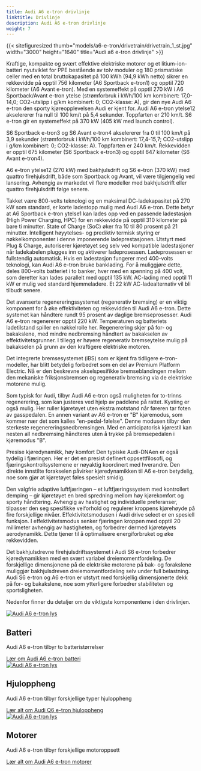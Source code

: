 ```yaml
---
title: Audi A6 e-tron drivlinje
linktitle: Drivlinje
description: Audi A6 e-tron drivlinje
weight: 7
---
```


{{< sitefiguresized thumb="models/a6-e-tron/drivetrain/drivetrain_1_st.jpg" width="3000" height="1640" title="Audi a6 e-tron drivlinje" >}}

Kraftige, kompakte og svært effektive elektriske motorer og et litium-ion-batteri nyutviklet for PPE bestående av tolv moduler og 180 prismatiske celler med en total bruttokapasitet på 100 kWh (94,9 kWh netto) sikrer en rekkevidde på opptil 756 kilometer (A6 Sportback e-tron1) og opptil 720 kilometer (A6 Avant e-tron). Med en systemeffekt på opptil 270 kW i A6 Sportback/Avant e-tron ytelse (strømforbruk i kWh/100 km kombinert: 17,0-14,0; CO2-utslipp i g/km kombinert: 0; CO2-klasse: A), gir den nye Audi A6 e-tron den sporty kjøreopplevelsen Audi er kjent for. Audi A6 e-tron ytelse12 akselererer fra null til 100 km/t på 5,4 sekunder. Toppfarten er 210 km/t. S6 e-tron gir en systemeffekt på 370 kW (405 kW med launch control).

S6 Sportback e-tron3 og S6 Avant e-tron4 akselererer fra 0 til 100 km/t på 3,9 sekunder (strømforbruk i kWh/100 km kombinert: 17,4-15,7; CO2-utslipp i g/km kombinert: 0; CO2-klasse: A). Toppfarten er 240 km/t. Rekkevidden er opptil 675 kilometer (S6 Sportback e-tron3) og opptil 647 kilometer (S6 Avant e-tron4).

A6 e-tron ytelse12 (270 kW) med bakhjulsdrift og S6 e-tron (370 kW) med quattro firehjulsdrift, både som Sportback og Avant, vil være tilgjengelig ved lansering. Avhengig av markedet vil flere modeller med bakhjulsdrift eller quattro firehjulsdrift følge senere.

Takket være 800-volts teknologi og en maksimal DC-ladekapasitet på 270 kW som standard, er korte ladestopp mulig med Audi A6 e-tron. Dette betyr at A6 Sportback e-tron ytelse1 kan lades opp ved en passende ladestasjon (High Power Charging, HPC) for en rekkevidde på opptil 310 kilometer på bare ti minutter. State of Charge (SoC) øker fra 10 til 80 prosent på 21 minutter. Intelligent høyytelses- og prediktiv termisk styring er nøkkelkomponenter i denne imponerende ladeprestasjonen. Utstyrt med Plug & Charge, autoriserer kjøretøyet seg selv ved kompatible ladestasjoner når ladekabelen plugges inn og aktiverer ladeprosessen. Ladeprosessen er fullstendig automatisk. Hvis en ladestasjon fungerer med 400-volts teknologi, kan Audi A6 e-tron bruke banklading. For å muliggjøre dette, deles 800-volts batteriet i to banker, hver med en spenning på 400 volt, som deretter kan lades parallelt med opptil 135 kW. AC-lading med opptil 11 kW er mulig ved standard hjemmeladere. Et 22 kW AC-ladealternativ vil bli tilbudt senere.

Det avanserte regenereringssystemet (regenerativ bremsing) er en viktig komponent for å øke effektiviteten og rekkevidden til Audi A6 e-tron. Dette systemet kan håndtere rundt 95 prosent av daglige bremseprosesser. Audi A6 e-tron regenererer opptil 220 kW. Temperaturen og batteriets ladetilstand spiller en nøkkelrolle her. Regenerering skjer på for- og bakakslene, med mindre nedbremsing håndtert av bakakselen av effektivitetsgrunner. I tillegg er høyere regenerativ bremseytelse mulig på bakakselen på grunn av den kraftigere elektriske motoren.

Det integrerte bremsesystemet (iBS) som er kjent fra tidligere e-tron-modeller, har blitt betydelig forbedret som en del av Premium Platform Electric. Nå er den beskrevne akselspesifikke bremseblandingen mellom den mekaniske friksjonsbremsen og regenerativ bremsing via de elektriske motorene mulig.

Som typisk for Audi, tilbyr Audi A6 e-tron også muligheten for to-trinns regenerering, som kan justeres ved hjelp av paddlene på rattet. Kysting er også mulig. Her ruller kjøretøyet uten ekstra motstand når føreren tar foten av gasspedalen. En annen variant av A6 e-tron er "B" kjøremodus, som kommer nær det som kalles "en-pedal-følelse". Denne modusen tilbyr den sterkeste regenereringsnedbremsingen. Med en anticipatorisk kjørestil kan nesten all nedbremsing håndteres uten å trykke på bremsepedalen i kjøremodus "B".

Presise kjøredynamikk, høy komfort
Den typiske Audi-DNAen er også tydelig i fjæringen. Her er det en presist definert oppsettfilosofi, og fjæringskontrollsystemene er nøyaktig koordinert med hverandre. Den direkte innstilte forakselen påvirker kjøredynamikken til A6 e-tron betydelig, noe som gjør at kjøretøyet føles spesielt smidig.

Den valgfrie adaptive luftfjæringen – et luftfjæringssystem med kontrollert demping – gir kjøretøyet en bred spredning mellom høy kjørekomfort og sporty håndtering. Avhengig av hastighet og individuelle preferanser, tilpasser den seg spesifikke veiforhold og regulerer kroppens kjørehøyde på fire forskjellige nivåer. Effektivitetsmodusen i Audi drive select er en spesiell funksjon. I effektivitetsmodus senker fjæringen kroppen med opptil 20 millimeter avhengig av hastigheten, og forbedrer dermed kjøretøyets aerodynamikk. Dette tjener til å optimalisere energiforbruket og øke rekkevidden.

Det bakhjulsdrevne firehjulsdriftssystemet i Audi S6 e-tron forbedrer kjøredynamikken med en svært variabel dreiemomentfordeling. De forskjellige dimensjonene på de elektriske motorene på bak- og forakslene muliggjør bakhjulsdreven dreiemomentfordeling selv under full belastning. Audi S6 e-tron og A6 e-tron er utstyrt med forskjellig dimensjonerte dekk på for- og bakakslene, noe som ytterligere forbedrer stabiliteten og sportsligheten.

Nedenfor finner du detaljer om de viktigste komponentene i den drivlinjen.

<div class="container p-3 mb-4 bg-body-tertiary rounded border">
	<a href="battery/"><img src="https://media.electrichasgoneaudi.net/multimedia/models/q6-e-tron/drivetrain/battery/battery_2_st.jpg" class="img-fluid mb-2" class="img-fluid" alt="Audi A6 e-tron lys" ></a>
	<h2>Batteri</h2>
	<p>
		Audi A6 e-tron tilbyr to batteristørrelser
	</p>
	<a href="battery/" class="btn btn-outline-primary" role="button">Lær om Audi A6 e-tron batteri</a>
</div>

<div class="container p-3 mb-4 bg-body-tertiary rounded border">
	<a href="suspension/"><img src="https://media.electrichasgoneaudi.net/multimedia/models/q6-e-tron/drivetrain/suspension/suspension_1_st.jpg" class="img-fluid mb-2" class="img-fluid" alt="Audi A6 e-tron lys" ></a>
	<h2>Hjuloppheng</h2>
	<p>
		Audi A6 e-tron tilbyr forskjellige typer hjuloppheng
	</p>
	<a href="suspension/" class="btn btn-outline-primary" role="button">Lær alt om Audi Q6 e-tron hjuloppheng</a>
</div>

<div class="container p-3 mb-4 bg-body-tertiary rounded border">
	<a href="motor/"><img src="https://media.electrichasgoneaudi.net/multimedia/models/q6-e-tron/drivetrain/motors/rearmotor_1_st.jpg" class="img-fluid mb-2" class="img-fluid" alt="Audi A6 e-tron lys" ></a>
	<h2>Motorer</h2>
	<p>
		Audi A6 e-tron tilbyr forskjellige motoroppsett
	</p>
	<a href="motor/" class="btn btn-outline-primary" role="button">Lær alt om Audi A6 e-tron motorer</a>
</div>
